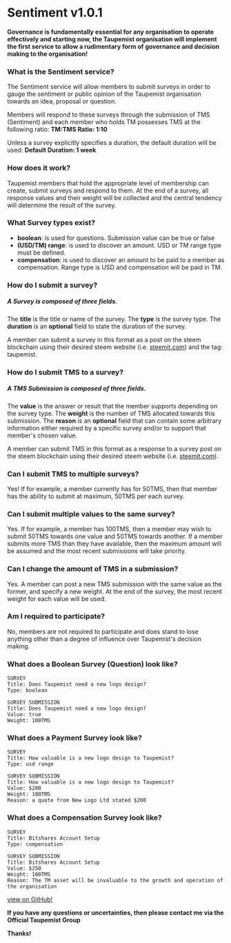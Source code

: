 # Sentiment v1.0.1

**Governance is fundamentally essential for any organisation to operate effectively and starting now, the Taupemist organisation will implement the first service to allow a rudimentary form of governance and decision making to the organisation!**

### What is the Sentiment service?
The Sentiment service will allow members to submit surveys in order to gauge the sentiment or public opinion of the Taupemist organisation towards an idea, proposal or question.

Members will respond to these surveys through the submission of TMS (Sentiment) and each member who holds TM possesses TMS at the following ratio: **TM:TMS Ratio: 1:10**

Unless a survey explicitly specifies a duration, the default duration will be used: **Default Duration: 1 week**

### How does it work?
Taupemist members that hold the appropriate level of membership can create, submit surveys and respond to them.
At the end of a survey, all response values and their weight will be collected and the central tendency will determine the result of the survey.

### What Survey types exist?
- __boolean__: is used for questions. Submission value can be true or false
- __(USD/TM) range__: is used to discover an amount. USD or TM range type must be defined.
- __compensation__: is used to discover an amount to be paid to a member as compensation. Range type is USD and compensation will be paid in TM.

### How do I submit a survey?
##### A Survey is composed of three fields.
The __title__ is the title or name of the survey.
The __type__ is the survey type.
The __duration__ is an **optional** field to state the duration of the survey.

A member can submit a survey in this format as a post on the steem blockchain using their desired steem website (i.e. [steemit.com](https://www.steemit.com)) and the tag: taupemist.

### How do I submit TMS to a survey?
##### A TMS Submission is composed of three fields.
The __value__ is the answer or result that the member supports depending on the survey type.
The __weight__ is the number of TMS allocated towards this submission.
The __reason__ is an **optional** field that can contain some arbitrary information either required by a specific survey and/or to support that member's chosen value.

A member can submit TMS in this format as a response to a survey post on the steem blockchain using their desired steem website (i.e. [steemit.com](https://www.steemit.com)).

### Can I submit TMS to multiple surveys?
Yes! If for example, a member currently has for 50TMS, then that member has the ability to submit at maximum, 50TMS per each survey.

### Can I submit multiple values to the same survey?
Yes. If for example, a member has 100TMS, then a member may wish to submit 50TMS towards one value and 50TMS towards another.
If a member submits more TMS than they have available, then the maximum amount will be assumed and the most recent submissions will take priority.

### Can I change the amount of TMS in a submission?
Yes. A member can post a new TMS submission with the same value as the former, and specify a new weight. At the end of the survey, the most recent weight for each value will be used.

### Am I required to participate?
No, members are not required to participate and does stand to lose anything other than a degree of influence over Taupemist's decision making.

### What does a Boolean Survey (Question) look like?
```
SURVEY
Title: Does Taupemist need a new logo design?
Type: boolean
```
```
SURVEY SUBMISSION
Title: Does Taupemist need a new logo design?
Value: true
Weight: 100TMS
```

### What does a Payment Survey look like?
```
SURVEY
Title: How valuable is a new logo design to Taupemist?
Type: usd range
```
```
SURVEY SUBMISSION
Title: How valuable is a new logo design to Taupemist?
Value: $200
Weight: 100TMS
Reason: a quote from New Logo Ltd stated $200
```

### What does a Compensation Survey look like?
```
SURVEY
Title: Bitshares Account Setup
Type: compensation
```
```
SURVEY SUBMISSION
Title: Bitshares Account Setup
Value: $250
Weight: 100TMS
Reason: The TM asset will be invaluable to the growth and operation of the organisation
```

[view on GitHub!](https://github.com/TaupeMist/TaupeMist/blob/master/Sentiment.md)

**If you have any questions or uncertainties, then please contact me via the Official Taupemist Group**

**Thanks!**
